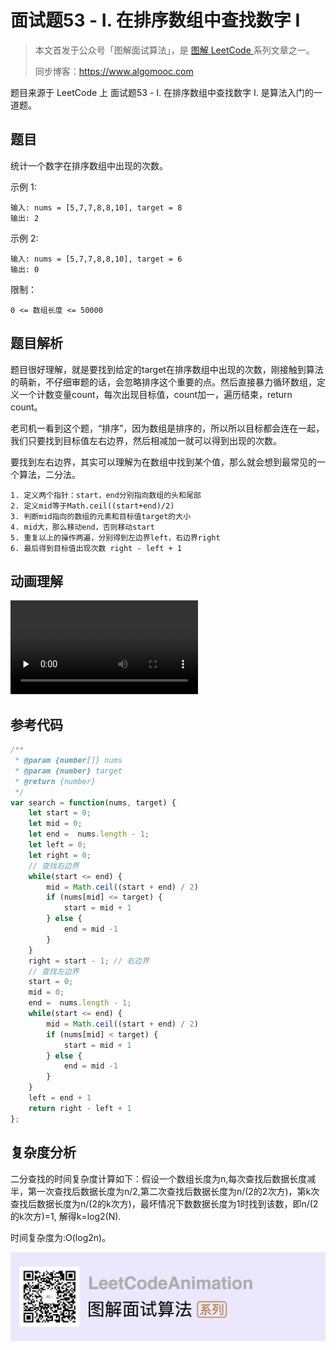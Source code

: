 # 面试题53 - I. 在排序数组中查找数字 I

> 本文首发于公众号「图解面试算法」，是 [图解 LeetCode ](<https://github.com/MisterBooo/LeetCodeAnimation>) 系列文章之一。
>
> 同步博客：https://www.algomooc.com

题目来源于 LeetCode 上 面试题53 - I. 在排序数组中查找数字 I. 是算法入门的一道题。

## 题目

统计一个数字在排序数组中出现的次数。


示例 1:

```
输入: nums = [5,7,7,8,8,10], target = 8
输出: 2
```

示例 2:


```
输入: nums = [5,7,7,8,8,10], target = 6
输出: 0
```


限制：

```
0 <= 数组长度 <= 50000
```
## 题目解析

题目很好理解，就是要找到给定的target在排序数组中出现的次数，刚接触到算法的萌新，不仔细审题的话，会忽略排序这个重要的点。然后直接暴力循环数组，定义一个计数变量count，每次出现目标值，count加一，遍历结束，return count。

老司机一看到这个题，“排序”，因为数组是排序的，所以所以目标都会连在一起，我们只要找到目标值左右边界，然后相减加一就可以得到出现的次数。
    
要找到左右边界，其实可以理解为在数组中找到某个值，那么就会想到最常见的一个算法，二分法。

    1. 定义两个指针：start，end分别指向数组的头和尾部
    2. 定义mid等于Math.ceil((start+end)/2)
    3. 判断mid指向的数组的元素和目标值target的大小
    4. mid大，那么移动end，否则移动start
    5. 重复以上的操作两遍，分别得到左边界left，右边界right
    6. 最后得到目标值出现次数 right - left + 1


## 动画理解


<video id="video" controls="" preload="none" >
      <source id="mp4" src="../Animation/Interview053-I- Find-Number-In-Sort-Array-I.mp4"  type="video/mp4">
  </video>

## 参考代码


```javaScript
/**
 * @param {number[]} nums
 * @param {number} target
 * @return {number}
 */
var search = function(nums, target) {
    let start = 0;
    let mid = 0;
    let end =  nums.length - 1;
    let left = 0;
    let right = 0;
  	// 查找右边界
    while(start <= end) {
        mid = Math.ceil((start + end) / 2)
        if (nums[mid] <= target) {
            start = mid + 1
        } else {
            end = mid -1
        }
    }
    right = start - 1; // 右边界
  	// 查找左边界
    start = 0;
    mid = 0; 
    end =  nums.length - 1;
    while(start <= end) {
        mid = Math.ceil((start + end) / 2)
        if (nums[mid] < target) {
            start = mid + 1
        } else {
            end = mid -1
        }
    }
    left = end + 1
    return right - left + 1
};
```

## 复杂度分析

二分查找的时间复杂度计算如下：假设一个数组长度为n,每次查找后数据长度减半，第一次查找后数据长度为n/2,第二次查找后数据长度为n/(2的2次方)，第k次查找后数据长度为n/(2的k次方)，最坏情况下数数据长度为1时找到该数，即n/(2的k次方)=1, 解得k=log2(N).

时间复杂度为:O(log2n)。

![](../../Pictures/qrcode.jpg)